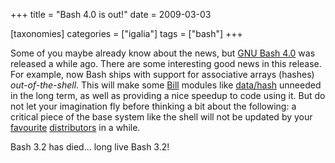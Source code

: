 +++
title = "Bash 4.0 is out!"
date = 2009-03-03

[taxonomies]
categories = ["igalia"]
tags = ["bash"]
+++

Some of you maybe already know about the news, but [GNU Bash 4.0][] was
released a while ago. There are some interesting good news in this
release. For example, now Bash ships with support for associative arrays
(hashes) *out-of-the-shell*. This will make some [Bill][] modules like
[data/hash][] unneeded in the long term, as well as providing a nice
speedup to code using it. But do not let your imagination fly before
thinking a bit about the following: a critical piece of the base system
like the shell will not be updated by your [favourite][]
[distributors][] in a while.

Bash 3.2 has died... long live Bash 3.2!

  [GNU Bash 4.0]: http://linux.slashdot.org/article.pl?sid=09/02/23/1957244
  [Bill]: http://people.igalia.com/aperez/bill
  [data/hash]: http://people.igalia.com/aperez/bill/lib/data/hash.html
  [favourite]: http://www.debian.org
  [distributors]: http://www.gentoo.org
